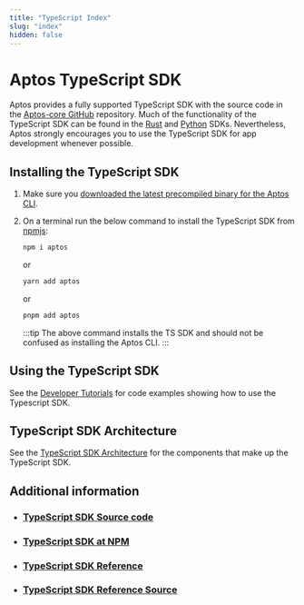 ```yaml
---
title: "TypeScript Index"
slug: "index"
hidden: false
---
```


# Aptos TypeScript SDK

Aptos provides a fully supported TypeScript SDK with the source code in the [Aptos-core GitHub](https://github.com/aptos-labs/aptos-core/tree/main/ecosystem/typescript/sdk) repository. Much of the functionality of the TypeScript SDK can be found in the [Rust](../rust-sdk.md) and [Python](../python-sdk.md) SDKs. Nevertheless, Aptos strongly encourages you to use the TypeScript SDK for app development whenever possible.

## Installing the TypeScript SDK

1. Make sure you [downloaded the latest precompiled binary for the Aptos CLI](/cli-tools/aptos-cli-tool/install-aptos-cli/#download-precompiled-binary).
2. On a terminal run the below command to install the TypeScript SDK from [npmjs](https://www.npmjs.com/package/aptos):

   ```bash
   npm i aptos
   ```

   or

   ```bash
   yarn add aptos
   ```

   or

   ```bash
   pnpm add aptos
   ```

   :::tip
   The above command installs the TS SDK and should not be confused as installing the Aptos CLI.
   :::

## Using the TypeScript SDK

See the [Developer Tutorials](../../tutorials/index.md) for code examples showing how to use the Typescript SDK.

## TypeScript SDK Architecture

See the [TypeScript SDK Architecture](./typescript-sdk-overview.md) for the components that make up the TypeScript SDK.

## Additional information

- ### [TypeScript SDK Source code](https://github.com/aptos-labs/aptos-core/tree/main/ecosystem/typescript/sdk)
- ### [TypeScript SDK at NPM](https://www.npmjs.com/package/aptos)
- ### [TypeScript SDK Reference](https://aptos-labs.github.io/ts-sdk-doc/)
- ### [TypeScript SDK Reference Source](https://github.com/aptos-labs/ts-sdk-doc)
